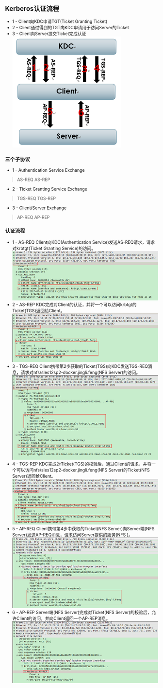 ## Kerberos认证流程
* 1 - Client向KDC申请TGT(Ticket Granting Ticket)
* 2 - Client通过得到的TGT向KDC申请用于访问Server的Ticket
* 3 - Client向Server提交Ticket完成认证
![kerberos-auth-flow](images/kerberos-auth-flow.png)

### 三个子协议
* 1 - Authentication Service Exchange
>AS-REQ
>AS-REP
* 2 - Ticket Granting Service Exchange
>TGS-REQ
>TGS-REP
* 3 - Client/Server Exchange
>AP-REQ
>AP-REP

### 认证流程
* 1 - AS-REQ
Client向KDC(Authentication Service)发送AS-REQ请求，请求对krbtgt(Ticket Granting Service)的访问。
![as-req](images/krb-as-req.png)
* 2 - AS-REP
KDC完成对Client的认证，并将一个可以访问krbtgt的Ticket(TGS)返回给Client。
![as-rep](images/krb-as-rep.png)
* 3 - TGS-REQ
Client携带第2步获取的Ticket(TGS)向KDC发送TGS-REQ消息，请求对nfs/sles12sp2-docker.jingli.feng(NFS Server)的访问。
![tgs-req](images/krb-tgs-req.png)
* 4 - TGS-REP
KDC完成对Ticket(TGS)的校验后，通过Client的请求，并将一个可以访问nfs/sles12sp2-docker.jingli.feng(NFS Server)的Ticket(NFS Server)返回给Client。
![tgs-rep](images/krb-tgs-rep.png)
* 5 - AP-REQ
Client携带第4步中获取的Ticket(NFS Server)向Server端(NFS Server)发送AP-REQ消息，请求访问Server提供的服务(NFS )。
![ap-req](images/krb-ap-req.png)
* 6 - AP-REP
Server端(NFS Server)完成对Ticket(NFS Server)的校验后，允许Client的访问，并向Client返回一个AP-REP消息。
![ap-rep](images/krb-ap-rep.png)